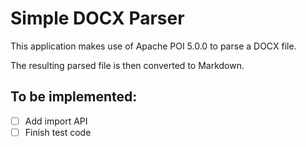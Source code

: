 # Simple DOCX Parser

This application makes use of Apache POI 5.0.0 to parse a DOCX file.

The resulting parsed file is then converted to Markdown.

## To be implemented:
- [ ] Add import API
- [ ] Finish test code

